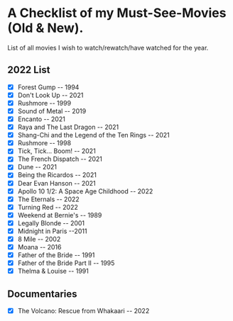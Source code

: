 # A Checklist of my Must-See-Movies (Old & New).

List of all movies I wish to watch/rewatch/have watched for the year.

## 2022 List

- [x] Forest Gump -- 1994
- [x] Don't Look Up -- 2021
- [x] Rushmore -- 1999
- [x] Sound of Metal -- 2019
- [x] Encanto -- 2021
- [x] Raya and The Last Dragon -- 2021
- [x] Shang-Chi and the Legend of the Ten Rings -- 2021
- [x] Rushmore -- 1998
- [x] Tick, Tick... Boom! -- 2021
- [x] The French Dispatch -- 2021
- [x] Dune -- 2021
- [x] Being the Ricardos -- 2021
- [x] Dear Evan Hanson -- 2021
- [x] Apollo 10 1/2: A Space Age Childhood -- 2022
- [x] The Eternals -- 2022
- [x] Turning Red -- 2022
- [x] Weekend at Bernie's -- 1989
- [x] Legally Blonde -- 2001
- [x] Midnight in Paris --2011
- [x] 8 Mile -- 2002
- [x] Moana -- 2016
- [x] Father of the Bride -- 1991
- [x] Father of the Bride Part II -- 1995
- [x] Thelma & Louise -- 1991

## Documentaries

- [x] The Volcano: Rescue from Whakaari -- 2022